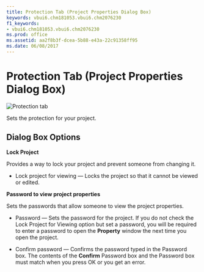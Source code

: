 ```yaml
---
title: Protection Tab (Project Properties Dialog Box)
keywords: vbui6.chm181053.vbui6.chm2076230
f1_keywords:
- vbui6.chm181053.vbui6.chm2076230
ms.prod: office
ms.assetid: aa2f8b3f-dcea-5b88-e43a-22c91358ff95
ms.date: 06/08/2017
---
```



# Protection Tab (Project Properties Dialog Box)


![Protection tab](images/protabpp_ZA01201647.gif)



Sets the protection for your project.

## Dialog Box Options

 **Lock Project**

Provides a way to lock your project and prevent someone from changing it.




- Lock project for viewing — Locks the project so that it cannot be viewed or edited.
    


 **Password to view project properties**

Sets the passwords that allow someone to view the project properties.




- Password — Sets the password for the project. If you do not check the Lock Project for Viewing option but set a password, you will be required to enter a password to open the **Property** window the next time you open the project.
    
- Confirm password — Confirms the password typed in the Password box. The contents of the **Confirm** Password box and the Password box must match when you press OK or you get an error.
    



